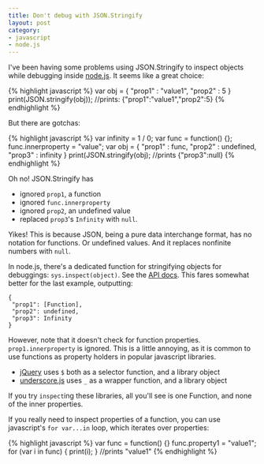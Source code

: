 ```yaml
---
title: Don't debug with JSON.Stringify
layout: post
category:
- javascript
- node.js
---
```


I've been having some problems using JSON.Stringify to inspect objects while debugging inside [node.js](http://nodejs.org). It seems like a great choice:

{% highlight javascript %}
var obj = { 
    "prop1" : "value1", 
    "prop2" : 5
}
print(JSON.stringify(obj));
//prints: {"prop1":"value1","prop2":5}
{% endhighlight %}

But there are gotchas:

{% highlight javascript %}
var infinity = 1 / 0;
var func = function() {};
func.innerproperty = "value";
var obj = {
    "prop1" : func,
    "prop2" : undefined,
    "prop3" : infinity
}
print(JSON.stringify(obj);
//prints {"prop3":null}
{% endhighlight %}

Oh no! JSON.Stringify has 
- ignored `prop1`, a function
- ignored `func.innerproperty` 
- ignored `prop2`, an undefined value
- replaced `prop3`'s `Infinity` with `null`.

Yikes! This is because JSON, being a pure data interchange format, has no notation for functions. Or undefined values. And it replaces nonfinite numbers with `null`.

In node.js, there's a dedicated function for stringifying objects for debuggings: `sys.inspect(object)`. See the [API docs](http://nodejs.org/api.html#_system_module). This fares somewhat better for the last example, outputting:

    {
     "prop1": [Function],
     "prop2": undefined,
     "prop3": Infinity
    }

However, note that it doesn't check for function properties. `prop1.innerproperty` is ignored. This is a little annoying, as it is common to use functions as property holders in popular javascript libraries.

- [jQuery](http://jquery.com/) uses `$` both as a selector function, and a library object
- [underscore.js](http://documentcloud.github.com/underscore/) uses `_` as a wrapper function, and a library object

If you try `inspect`ing these libraries, all you'll see is one Function, and none of the inner properties.

If you really need to inspect properties of a function, you can use javascript's `for var...in` loop, which iterates over properties:

{% highlight javascript %}
var func = function() {}
func.property1 = "value1";
for (var i in func) {
    print(i);
} 
//prints "value1"
{% endhighlight %}
